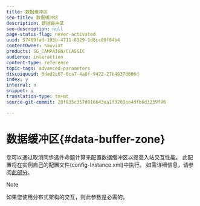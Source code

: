 ```yaml
---
title: 数据缓冲区
seo-title: 数据缓冲区
description: 数据缓冲区
seo-description: null
page-status-flag: never-activated
uuid: 57469fad-195b-4711-8329-1d8cc80f84b4
contentOwner: sauviat
products: SG_CAMPAIGN/CLASSIC
audience: interaction
content-type: reference
topic-tags: advanced-parameters
discoiquuid: 6dad2c67-0ca7-4a0f-9422-27b4937d806d
index: y
internal: n
snippet: y
translation-type: tm+mt
source-git-commit: 20f835c357d016643ea1f3209ee4dfb6d3239f90

---
```



# 数据缓冲区{#data-buffer-zone}

您可以通过取消同步选件命题计算来配置数据缓冲区以提高入站交互性能。 此配置将在实例自己的配置文件(config-Instance.xml)中执行。 如需详细信息，请参阅[此部分](../../installation/using/interaction---data-buffer.md)。

>[!NOTE]
>
>如果您使用分布式架构的交互，则此参数是必需的。

